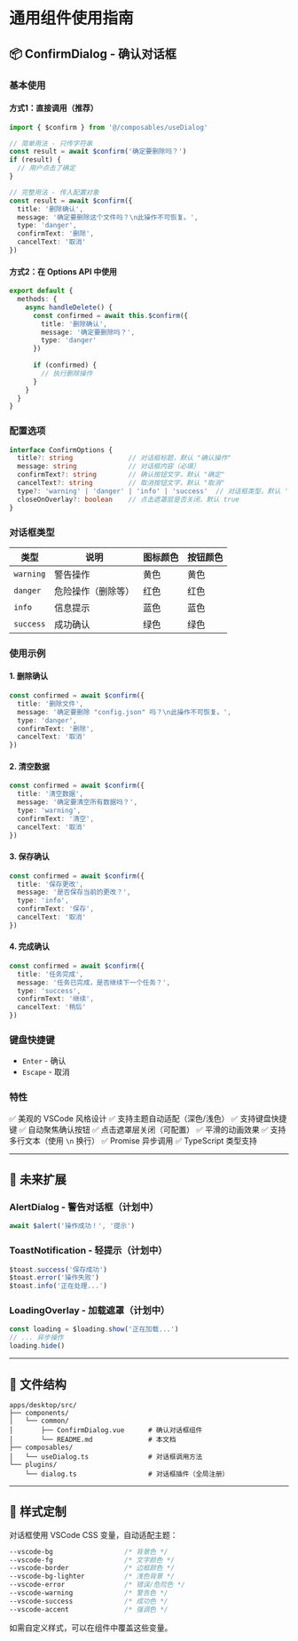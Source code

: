 # 通用组件使用指南

## 📦 ConfirmDialog - 确认对话框

### 基本使用

#### 方式1：直接调用（推荐）

```typescript
import { $confirm } from '@/composables/useDialog'

// 简单用法 - 只传字符串
const result = await $confirm('确定要删除吗？')
if (result) {
  // 用户点击了确定
}

// 完整用法 - 传入配置对象
const result = await $confirm({
  title: '删除确认',
  message: '确定要删除这个文件吗？\n此操作不可恢复。',
  type: 'danger',
  confirmText: '删除',
  cancelText: '取消'
})
```

#### 方式2：在 Options API 中使用

```typescript
export default {
  methods: {
    async handleDelete() {
      const confirmed = await this.$confirm({
        title: '删除确认',
        message: '确定要删除吗？',
        type: 'danger'
      })
      
      if (confirmed) {
        // 执行删除操作
      }
    }
  }
}
```

### 配置选项

```typescript
interface ConfirmOptions {
  title?: string              // 对话框标题，默认 "确认操作"
  message: string             // 对话框内容（必填）
  confirmText?: string        // 确认按钮文字，默认 "确定"
  cancelText?: string         // 取消按钮文字，默认 "取消"
  type?: 'warning' | 'danger' | 'info' | 'success'  // 对话框类型，默认 'warning'
  closeOnOverlay?: boolean    // 点击遮罩层是否关闭，默认 true
}
```

### 对话框类型

| 类型 | 说明 | 图标颜色 | 按钮颜色 |
|------|------|---------|---------|
| `warning` | 警告操作 | 黄色 | 黄色 |
| `danger` | 危险操作（删除等） | 红色 | 红色 |
| `info` | 信息提示 | 蓝色 | 蓝色 |
| `success` | 成功确认 | 绿色 | 绿色 |

### 使用示例

#### 1. 删除确认
```typescript
const confirmed = await $confirm({
  title: '删除文件',
  message: '确定要删除 "config.json" 吗？\n此操作不可恢复。',
  type: 'danger',
  confirmText: '删除',
  cancelText: '取消'
})
```

#### 2. 清空数据
```typescript
const confirmed = await $confirm({
  title: '清空数据',
  message: '确定要清空所有数据吗？',
  type: 'warning',
  confirmText: '清空',
  cancelText: '取消'
})
```

#### 3. 保存确认
```typescript
const confirmed = await $confirm({
  title: '保存更改',
  message: '是否保存当前的更改？',
  type: 'info',
  confirmText: '保存',
  cancelText: '取消'
})
```

#### 4. 完成确认
```typescript
const confirmed = await $confirm({
  title: '任务完成',
  message: '任务已完成，是否继续下一个任务？',
  type: 'success',
  confirmText: '继续',
  cancelText: '稍后'
})
```

### 键盘快捷键

- `Enter` - 确认
- `Escape` - 取消

### 特性

✅ 美观的 VSCode 风格设计
✅ 支持主题自动适配（深色/浅色）
✅ 支持键盘快捷键
✅ 自动聚焦确认按钮
✅ 点击遮罩层关闭（可配置）
✅ 平滑的动画效果
✅ 支持多行文本（使用 `\n` 换行）
✅ Promise 异步调用
✅ TypeScript 类型支持

---

## 🔮 未来扩展

### AlertDialog - 警告对话框（计划中）
```typescript
await $alert('操作成功！', '提示')
```

### ToastNotification - 轻提示（计划中）
```typescript
$toast.success('保存成功')
$toast.error('操作失败')
$toast.info('正在处理...')
```

### LoadingOverlay - 加载遮罩（计划中）
```typescript
const loading = $loading.show('正在加载...')
// ... 异步操作
loading.hide()
```

---

## 📁 文件结构

```
apps/desktop/src/
├── components/
│   └── common/
│       ├── ConfirmDialog.vue      # 确认对话框组件
│       └── README.md              # 本文档
├── composables/
│   └── useDialog.ts               # 对话框调用方法
└── plugins/
    └── dialog.ts                  # 对话框插件（全局注册）
```

---

## 🎨 样式定制

对话框使用 VSCode CSS 变量，自动适配主题：

```css
--vscode-bg                  /* 背景色 */
--vscode-fg                  /* 文字颜色 */
--vscode-border              /* 边框颜色 */
--vscode-bg-lighter          /* 浅色背景 */
--vscode-error               /* 错误/危险色 */
--vscode-warning             /* 警告色 */
--vscode-success             /* 成功色 */
--vscode-accent              /* 强调色 */
```

如需自定义样式，可以在组件中覆盖这些变量。

